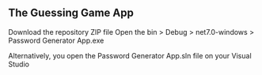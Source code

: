 ## The Guessing Game App

Download the repository ZIP file
Open the bin > Debug > net7.0-windows > Password Generator App.exe

Alternatively, you open the Password Generator App.sln file on your Visual Studio
